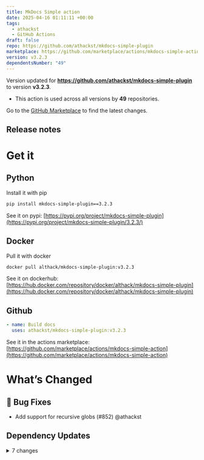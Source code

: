 ```yaml
---
title: MkDocs Simple action
date: 2025-04-16 01:11:11 +00:00
tags:
  - athackst
  - GitHub Actions
draft: false
repo: https://github.com/athackst/mkdocs-simple-plugin
marketplace: https://github.com/marketplace/actions/mkdocs-simple-action
version: v3.2.3
dependentsNumber: "49"
---
```



Version updated for **https://github.com/athackst/mkdocs-simple-plugin** to version **v3.2.3**.
- This action is used across all versions by **49** repositories.

Go to the [GitHub Marketplace](https://github.com/marketplace/actions/mkdocs-simple-action) to find the latest changes.

## Release notes

# Get it

## Python

Install it with pip

```bash
pip install mkdocs-simple-plugin==3.2.3
```
See it on pypi: [https://pypi.org/project/mkdocs-simple-plugin](https://pypi.org/project/mkdocs-simple-plugin/3.2.3/)

## Docker

Pull it with docker

```bash
docker pull althack/mkdocs-simple-plugin:v3.2.3
```

See it on dockerhub: [https://hub.docker.com/repository/docker/althack/mkdocs-simple-plugin](https://hub.docker.com/repository/docker/althack/mkdocs-simple-plugin)

## Github

```yaml
- name: Build docs
  uses: athackst/mkdocs-simple-plugin:v3.2.3
```

See it in the actions marketplace: [https://github.com/marketplace/actions/mkdocs-simple-action](https://github.com/marketplace/actions/mkdocs-simple-action)

# What’s Changed

## :bug: Bug Fixes

* Add support for recursive globs (#852) @athackst

## Dependency Updates

<details>
<summary>7 changes</summary>

* Bump pillow from 11.1.0 to 11.2.1 (#853) @[dependabot[bot]](https://github.com/apps/dependabot)
* Bump typing-extensions from 4.13.0 to 4.13.2 (#851) @[dependabot[bot]](https://github.com/apps/dependabot)
* Bump mkdocs-click from 0.8.1 to 0.9.0 (#850) @[dependabot[bot]](https://github.com/apps/dependabot)
* Bump hatch from 1.14.0 to 1.14.1 (#849) @[dependabot[bot]](https://github.com/apps/dependabot)
* Bump mkdocs-material from 9.6.9 to 9.6.11 (#846) @[dependabot[bot]](https://github.com/apps/dependabot)
* Bump flake8 from 7.1.2 to 7.2.0 (#845) @[dependabot[bot]](https://github.com/apps/dependabot)
* Bump mkdocstrings from 0.29.0 to 0.29.1 (#843) @[dependabot[bot]](https://github.com/apps/dependabot)
</details>

